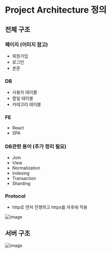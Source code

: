 # Project Architecture 정의

## 전체 구조
### 페이지 (이미지 참고)
- 회원가입
- 로그인
- 본문

### DB
- 사용자 테이블
- 할일 테이블
- 카테고리 테이블

### FE
- React
- SPA
 
### DB관련 용어 (추가 정리 필요)
- Join
- View
- Normalization
- Indexing
- Transaction
- Sharding

### Protocol
- http로 먼저 진행하고 https를 차후에 적용


![image](../doc/img/20190409_162810.jpg)

## 서버 구조
![image](../doc/img/20190409_165412.jpg)